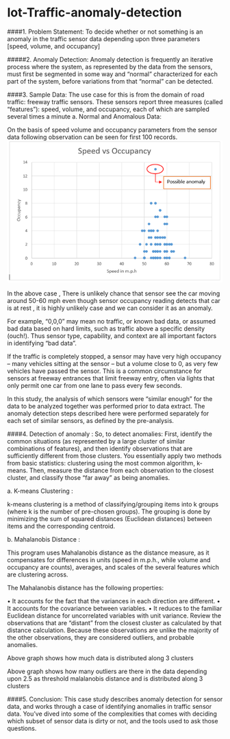# Iot-Traffic-anomaly-detection

####1.	Problem Statement:
To decide whether or not something is an anomaly in the traffic sensor data depending upon three parameters [speed, volume, and occupancy]

#####2.	Anomaly Detection: 
Anomaly detection is frequently an iterative process where the system, as represented by the data from the sensors, must first be segmented in some way and “normal” characterized for each part of the system, before variations from that “normal” can be detected.  

####3.	Sample Data:
The use case for this is from the domain of road traffic: freeway traffic sensors. These sensors report three measures (called “features”): speed, volume, and occupancy, each of which are sampled several times a minute
a.	Normal and Anomalous Data:

On the basis of speed volume and occupancy parameters from the sensor data following observation can be seen for first 100 records.
![Speed vs volume]( https://github.com/RishiTeke/Iot-Traffic-anomaly-detection/blob/master/spVocc.PNG)
 


In the above case , There is unlikely chance that sensor see the car moving around 50-60 mph even though sensor occupancy reading detects that car is at rest , it is highly unlikely case and we can consider it as an anomaly. 


 


For example, “0,0,0” may mean no traffic, or known bad data, or assumed bad data based on hard limits, such as traffic above a specific density (ouch!). Thus sensor type, capability, and context are all important factors in identifying “bad data”.

 


If the traffic is completely stopped, a sensor may have very high occupancy – many vehicles sitting at the sensor – but a volume close to 0, as very few vehicles have passed the sensor. This is a common circumstance for sensors at freeway entrances that limit freeway entry, often via lights that only permit one car from one lane to pass every few seconds.

In this study, the analysis of which sensors were “similar enough” for the data to be analyzed together was performed prior to data extract. The anomaly detection steps described here were performed separately for each set of similar sensors, as defined by the pre-analysis.



####4.	Detection of anomaly : 
So, to detect anomalies: First, identify the common situations (as represented by a large cluster of similar combinations of features), and then identify observations that are sufficiently different from those clusters. You essentially apply two methods from basic statistics: clustering using the most common algorithm, k-means. Then, measure the distance from each observation to the closest cluster, and classify those “far away” as being anomalies. 

a.	K-means Clustering :

k-means clustering is a method of classifying/grouping items into k groups (where k is the number of pre-chosen groups). The grouping is done by minimizing the sum of squared distances (Euclidean distances) between items and the corresponding centroid.

b.	Mahalanobis Distance :

This program uses Mahalanobis distance as the distance measure, as it compensates for differences in units (speed in m.p.h., while volume and occupancy are counts), averages, and scales of the several features which are clustering across.

The Mahalanobis distance has the following properties:

•	It accounts for the fact that the variances in each direction are different.
•	It accounts for the covariance between variables.
•	It reduces to the familiar Euclidean distance for uncorrelated variables with unit variance.
Review the observations that are “distant” from the closest cluster as calculated by that distance calculation. Because these observations are unlike the majority of the other observations, they are considered outliers, and probable anomalies.

 


Above graph shows how much data is distributed along 3 clusters

 

Above graph shows how many outliers are there in the data depending upon 2.5 as threshold malalanobis distance and is distributed along 3 clusters



####5.	Conclusion:
This case study describes anomaly detection for sensor data, and works through a case of identifying anomalies in traffic sensor data. You’ve dived into some of the complexities that comes with deciding which subset of sensor data is dirty or not, and the tools used to ask those questions.


